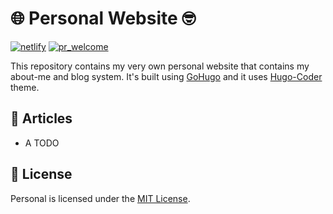 # 🌐 Personal Website 🤓
[![netlify][netlify]][netlify-url] [![pr_welcome][pr_welcome]][pr_welcome-url]

This repository contains my very own personal website that contains my about-me and blog system. It's built using
[GoHugo](https://gohugo.io "GoHugo official website") and it uses [Hugo-Coder](https://github.com/luizdepra/hugo-coder) theme.

## 📃 Articles
* A TODO

## 📖 License
Personal is licensed under the [MIT License](LICENSE).

<!-- netlify.com -->
[netlify]: https://api.netlify.com/api/v1/badges/785416a0-249f-49c1-81fe-7d6b58dc1af1/deploy-status
[netlify-url]: https://app.netlify.com/sites/sergivb01/deploys

<!-- PR Welcome -->
[pr_welcome]: https://img.shields.io/badge/PRs-welcome-brightgreen.svg
[pr_welcome-url]: https://github.com/sergivb01/personal/pulls
